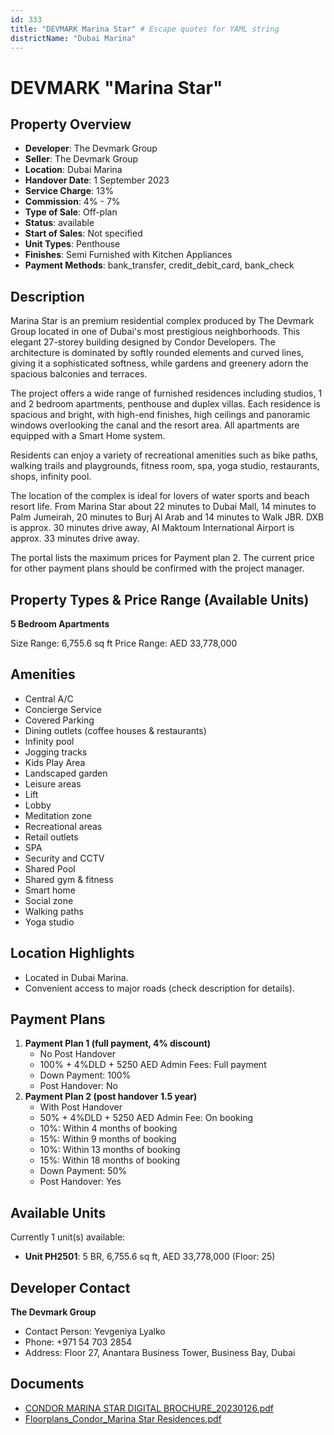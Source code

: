```yaml
---
id: 333
title: "DEVMARK Marina Star" # Escape quotes for YAML string
districtName: "Dubai Marina"
---
```


# DEVMARK "Marina Star"

## Property Overview
- **Developer**: The Devmark Group
- **Seller**: The Devmark Group
- **Location**: Dubai Marina
- **Handover Date**: 1 September 2023
- **Service Charge**: 13%
- **Commission**: 4% - 7%
- **Type of Sale**: Off-plan
- **Status**: available
- **Start of Sales**: Not specified
- **Unit Types**: Penthouse
- **Finishes**: Semi Furnished with Kitchen Appliances
- **Payment Methods**: bank_transfer, credit_debit_card, bank_check

## Description
Marina Star is an premium residential complex produced by The Devmark Group located in one of Dubai's most prestigious neighborhoods. This elegant 27-storey building designed by Condor Developers. The architecture is dominated by softly rounded elements and curved lines, giving it a sophisticated softness, while gardens and greenery adorn the spacious balconies and terraces. 

The project offers a wide range of furnished residences including studios, 1 and 2 bedroom apartments, penthouse and duplex villas. Each residence is spacious and bright, with high-end finishes, high ceilings and panoramic windows overlooking the canal and the resort area. All apartments are equipped with a Smart Home system. 

Residents can enjoy a variety of recreational amenities such as bike paths, walking trails and playgrounds, fitness room, spa, yoga studio, restaurants, shops, infinity pool.

The location of the complex is ideal for lovers of water sports and beach resort life. From Marina Star about 22 minutes to Dubai Mall, 14 minutes to Palm Jumeirah, 20 minutes to Burj Al Arab and 14 minutes to Walk JBR. DXB is approx. 30 minutes drive away, Al Maktoum International Airport is approx. 33 minutes drive away.

The portal lists the maximum prices for Payment plan 2. The current price for other payment plans should be confirmed with the project manager.

## Property Types & Price Range (Available Units)
**5 Bedroom Apartments**

Size Range: 6,755.6 sq ft
Price Range: AED 33,778,000

## Amenities
- Central A/C
- Concierge Service
- Covered Parking
- Dining outlets  (coffee houses & restaurants)
- Infinity pool
- Jogging tracks
- Kids Play Area
- Landscaped garden
- Leisure areas
- Lift
- Lobby
- Meditation zone
- Recreational areas
- Retail outlets
- SPA
- Security and CCTV
- Shared Pool
- Shared gym & fitness
- Smart home
- Social zone
- Walking paths
- Yoga studio

## Location Highlights
- Located in Dubai Marina.
- Convenient access to major roads (check description for details).

## Payment Plans
1. **Payment Plan 1 (full payment, 4% discount)**
   - No Post Handover
   - 100% + 4%DLD + 5250 AED Admin Fees: Full payment
   - Down Payment: 100%
   - Post Handover: No
2. **Payment Plan 2 (post handover 1.5 year)**
   - With Post Handover
   - 50% + 4%DLD + 5250 AED Admin Fee: On booking
   - 10%: Within 4 months of booking
   - 15%: Within 9 months of booking
   - 10%: Within 13 months of booking
   - 15%: Within 18 months of booking
   - Down Payment: 50%
   - Post Handover: Yes

## Available Units
Currently 1 unit(s) available:
- **Unit PH2501**: 5 BR, 6,755.6 sq ft, AED 33,778,000 (Floor: 25)

## Developer Contact
**The Devmark Group**
- Contact Person: Yevgeniya Lyalko
- Phone: +971 54 703 2854
- Address: Floor 27, Anantara Business Tower, Business Bay, Dubai

## Documents
- [CONDOR MARINA STAR DIGITAL BROCHURE_20230126.pdf](https://cdn.geniemap.net/2023/07/10/Mw4qJUZxS48IR2pgTmyyqjvKhZkZoOF5mhQpTl7k.pdf)
- [Floorplans_Condor_Marina Star Residences.pdf](https://cdn.geniemap.net/2024/03/27/1rL4KYZJwmN4b6QfEL0EALxVDF1rlGUaghfX1IpH.pdf)
